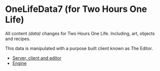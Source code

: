 # OneLifeData7 (for Two Hours One Life)
All content *(data)* changes for Two Hours One Life. Including, art, objects and recipes.

This data is manipulated with a purpose built client known as The Editor.

- [Server, client and editor](https://github.com/twohoursonelife/OneLife)
- [Engine](https://github.com/twohoursonelife/minorGems)
